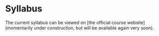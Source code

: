 # Syllabus

The current syllabus can be viewed on [the official course website] (momentarily under construction, but will be available again very soon).
